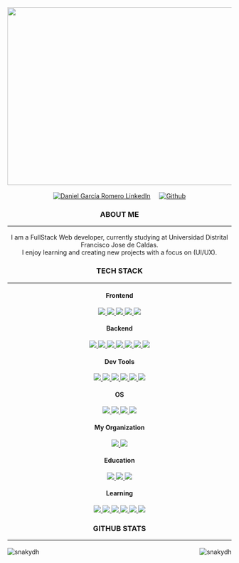 <div align="center">
  <img  src="https://i.pinimg.com/originals/82/4b/87/824b877bf4c731e3fcc13a8881c3e982.jpg" 
width="800" height="400"/>
</div>
<p align="center">
  <a href="https://www.linkedin.com/in/danielgarciadh/"><img align="center" src="https://img.shields.io/badge/linkedin-0077B5.svg?&style=for-the-badge&logo=linkedin&logoColor=white" alt="Daniel García Romero LinkedIn" target="_blank"/></a>
&nbsp;
&nbsp;
  <a href="https://github.com/snakydh">
    <img align="center" src="https://img.shields.io/badge/github-181717.svg?&style=for-the-badge&logo=github" alt="Github" />
  </a>

</p>

<p align=center>
  <h3 align="center">ABOUT ME<hr/></h3>
  <p align="center">
    I am a FullStack Web developer, currently studying at 
    Universidad Distrital Francisco Jose de Caldas. </br>
    I enjoy learning and creating new projects with a focus on (UI/UX).
  </p>

</p>

<h3 align="center">TECH STACK<hr/></h3>

<h4 align="center">Frontend</h4>
<p align="center">
  <a href='https://developer.mozilla.org/en-US/docs/Web/Guide/HTML/HTML5'>
    <img src="https://img.shields.io/badge/html5-e34f26.svg?&style=for-the-badge&logo=html5&logoColor=white" />
  </a>
  <a href='https://developer.mozilla.org/en-US/docs/Web/CSS'>
    <img src="https://img.shields.io/badge/css3-1572B6.svg?&style=for-the-badge&logo=css3&logoColor=white" />
  </a>
  <a href='https://www.chartjs.org/'>
    <img src='https://img.shields.io/badge/Chart.js-FF6384?style=for-the-badge&logo=chartdotjs&logoColor=white' />
  </a>  
  <a href='https://getbootstrap.com/docs/5.1/getting-started/introduction/'>
    <img src='https://img.shields.io/badge/Bootstrap-563D7C?style=for-the-badge&logo=bootstrap&logoColor=white' />
  </a>
  <a href='https://developer.mozilla.org/en-US/docs/Web/JavaScript/Guide'>
    <img src="https://img.shields.io/badge/JavaScript-323330?style=for-the-badge&logo=javascript&logoColor=F7DF1E" />
  </a>
</p>

<h4 align="center">Backend</h4>
<p align="center">
  <a href='https://nodejs.org/en/'>
    <img src='https://img.shields.io/badge/Node.js-339933?style=for-the-badge&logo=nodedotjs&logoColor=white' />
  </a>
  <a href='https://expressjs.com/es/'>
    <img src='https://img.shields.io/badge/Express.js-000000?style=for-the-badge&logo=express&logoColor=white' />
  </a>
    <a href='https://www.mysql.com/'>
    <img src='https://img.shields.io/badge/MySQL-005C84?style=for-the-badge&logo=mysql&logoColor=white' />
  </a>
    <a href='https://jwt.io/'>
    <img src='https://img.shields.io/badge/JWT-000000?style=for-the-badge&logo=JSON%20web%20tokens&logoColor=white' />
  </a>
  <a href='https://www.postgresql.org'>
    <img src='https://img.shields.io/badge/PostgreSQL-316192?style=for-the-badge&logo=postgresql&logoColor=white' />
  </a>
    <a href='https://socket.io/'>
    <img src='https://img.shields.io/badge/Socket.io-010101?&style=for-the-badge&logo=Socket.io&logoColor=white' />
  </a>
    <a href='https://mariadb.org/'>
    <img src='https://img.shields.io/badge/MariaDB-003545?style=for-the-badge&logo=mariadb&logoColor=white' />
  </a>

</p>
<h4 align="center">Dev Tools</h4>
<p align="center">
  <a href='https://git-scm.com/'>
    <img src='https://img.shields.io/badge/git-F05032?logo=git&style=for-the-badge&logoColor=white' />
  </a>
  <a href='https://github.com/'>
    <img src="https://img.shields.io/badge/Github-181717.svg?&style=for-the-badge&logo=github&logoColor=white" />
  </a>
  <a href='https://code.visualstudio.com/'>
    <img src="https://img.shields.io/badge/VSCode-0078D4?style=for-the-badge&logo=visual%20studio%20code&logoColor=white" />
  </a>
      <a href='https://insomnia.rest/'>
    <img src="https://img.shields.io/badge/Insomnia-5849be?style=for-the-badge&logo=Insomnia&logoColor=white" />
  </a>
    <a href='https://www.postman.com/'>
    <img src="https://img.shields.io/badge/Postman-FF6C37?style=for-the-badge&logo=Postman&logoColor=white" />
  </a>
  <a href='https://www.jetbrains.com/es-es/idea/'>
    <img src="https://img.shields.io/badge/IntelliJ_IDEA-000000.svg?style=for-the-badge&logo=intellij-idea&logoColor=white" />
  </a>
</p>
<h4 align="center">OS</h4>
<p align="center">
  <a href='https://www.microsoft.com/es-xl/windows?r=1'>
    <img src='https://img.shields.io/badge/Windows-0078D6?style=for-the-badge&logo=windows&logoColor=white' />
  </a>
  <a href='https://ubuntu.com/download'>
    <img src='https://img.shields.io/badge/Ubuntu-E95420?style=for-the-badge&logo=ubuntu&logoColor=white' />
  </a>
  <a href='https://www.centos.org/'>
    <img src='https://img.shields.io/badge/Cent%20OS-262577?style=for-the-badge&logo=CentOS&logoColor=white' />
  </a>
  <a href='https://es.wikipedia.org/wiki/GNU/Linux'>
    <img src='https://img.shields.io/badge/Linux-FCC624?style=for-the-badge&logo=linux&logoColor=black' />
  </a>

</p>
<h4 align="center">My Organization</h4>
<p align="center">
  <a href='https://www.notion.so/'>
    <img src='https://img.shields.io/badge/Notion-000000?style=for-the-badge&logo=notion&logoColor=white'/>
  </a>
  <a href='https://todoist.com/'>
    <img src='https://img.shields.io/badge/Todoist-E44332?style=for-the-badge&logo=todoist&logoColor=white'/>  
  </a>
</p>
<h4 align="center">Education</h4>
<p align="center">
  <a href='https://platzi.com/p/dangarciadh952/'>
    <img src="https://img.shields.io/badge/Platzi-98CA3F?style=for-the-badge&logo=platzi&logoColor=white" />
  </a>
  <a href='https://www.freecodecamp.org/'>
   <img src='https://img.shields.io/badge/freecodecamp-27273D?style=for-the-badge&logo=freecodecamp&logoColor=white' />
 </a>
   <a href='https://developer.mozilla.org/es/'>
    <img src="https://img.shields.io/badge/MDN_Web_Docs-black?style=for-the-badge&logo=mdnwebdocs&logoColor=white" />
  </a>
</p>
<h4 align="center">Learning</h4>
<p align="center">
  <a href='https://tailwindcss.com/'>
    <img src="https://img.shields.io/badge/Tailwind_CSS-38B2AC?style=for-the-badge&logo=tailwind-css&logoColor=white" />
  </a>
  <a href='https://www.typescriptlang.org/'>
    <img src="https://img.shields.io/badge/typescript-007ACC.svg?&style=for-the-badge&logo=typescript&logoColor=white" />
  </a>
  <a href='https://www.react.org/'>
   <img src='https://img.shields.io/badge/React-20232A?style=for-the-badge&logo=react&logoColor=61DAFB' />
  </a>
  <a href='https://www.docker.com/'>
    <img src='https://img.shields.io/badge/Docker-2CA5E0?style=for-the-badge&logo=docker&logoColor=white' />
  </a> 
  <a href='https://nestjs.com/'>
   <img src='https://img.shields.io/badge/nestjs-E0234E?style=for-the-badge&logo=nestjs&logoColor=white' />
  </a> 
  <a href='https://kubernetes.io/es/'>
   <img src='https://img.shields.io/badge/kubernetes-326ce5.svg?&style=for-the-badge&logo=kubernetes&logoColor=white' />
  </a> 
</p>
<h3 align="center">GITHUB STATS<hr/></h3>
<img align="left" src="https://github-readme-stats.vercel.app/api/top-langs/?username=snakydh&theme=dark&,dockerfile&hide=html" alt="snakydh" />
<img align="right" src="https://github-readme-stats.vercel.app/api?username=snakydh&theme=dark&show_icons=true&line_height=27&" alt="snakydh" />
